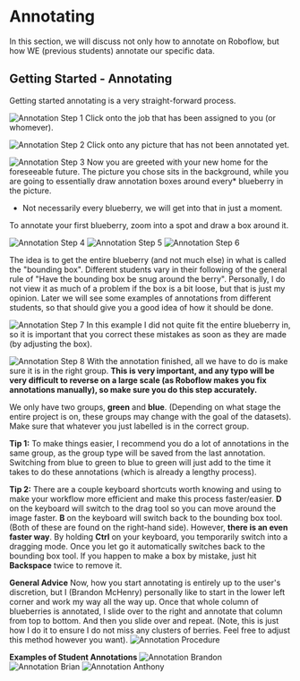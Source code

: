 # Annotating

In this section, we will discuss not only how to annotate on Roboflow, but how WE (previous students) annotate our specific data.


## Getting Started - Annotating

Getting started annotating is a very straight-forward process. 

![Annotation Step 1](../../images/roboflow/annotating/Annotation-Step1.png)
Click onto the job that has been assigned to you (or whomever).

![Annotation Step 2](../../images/roboflow/annotating/Annotation-Step2.png)
Click onto any picture that has not been annotated yet.

![Annotation Step 3](../../images/roboflow/annotating/Annotation-Step3.png)
Now you are greeted with your new home for the foreseeable future. The picture you chose sits in the background, while you are going to essentially draw annotation boxes around every* blueberry in the picture.

* Not necessarily every blueberry, we will get into that in just a moment.

To annotate your first blueberry, zoom into a spot and draw a box around it.

![Annotation Step 4](../../images/roboflow/annotating/Annotation-Step4.png)
![Annotation Step 5](../../images/roboflow/annotating/Annotation-Step5.png)
![Annotation Step 6](../../images/roboflow/annotating/Annotation-Step6.png)


The idea is to get the entire blueberry (and not much else) in what is called the "bounding box". Different students vary in their following of the general rule of "Have the bounding box be snug around the berry". Personally, I do not view it as much of a problem if the box is a bit loose, but that is just my opinion. Later we will see some examples of annotations from different students, so that should give you a good idea of how it should be done.

![Annotation Step 7](../../images/roboflow/annotating/Annotation-Step7.png)
In this example I did not quite fit the entire blueberry in, so it is important that you correct these mistakes as soon as they are made (by adjusting the box).


![Annotation Step 8](../../images/roboflow/annotating/Annotation-Step8.png)
With the annotation finished, all we have to do is make sure it is in the right group. <b>This is very important, and any typo will be very difficult to reverse on a large scale (as Roboflow makes you fix annotations manually), so make sure you do this step accurately.</b>

We only have two groups, <b>green</b> and <b>blue</b>. (Depending on what stage the entire project is on, these groups may change with the goal of the datasets). Make sure that whatever you just labelled is in the correct group. 

<b>Tip 1:</b>
To make things easier, I recommend you do a lot of annotations in the same group, as the group type will be saved from the last annotation. Switching from blue to green to blue to green will just add to the time it takes to do these annotations (which is already a lengthy process). 

<b>Tip 2:</b>
There are a couple keyboard shortcuts worth knowing and using to make your workflow more efficient and make this process faster/easier. <b>D</b> on the keyboard will switch to the drag tool so you can move around the image faster. <b>B</b> on the keyboard will switch back to the bounding box tool. (Both of these are found on the right-hand side). However, <b>there is an even faster way</b>. By holding <b>Ctrl</b> on your keyboard, you temporarily switch into a dragging mode. Once you let go it automatically switches back to the bounding box tool. If you happen to make a box by mistake, just hit <b>Backspace</b> twice to remove it.


<b>General Advice</b>
Now, how you start annotating is entirely up to the user's discretion, but I (Brandon McHenry) personally like to start in the lower left corner and work my way all the way up. Once that whole column of blueberries is annotated, I slide over to the right and annotate that column from top to bottom. And then you slide over and repeat. (Note, this is just how I do it to ensure I do not miss any clusters of berries. Feel free to adjust this method however you want).
![Annotation Procedure](../../images/roboflow/annotating/Annotation-Procedure.png)


<b>Examples of Student Annotations</b>
![Annotation Brandon](../../images/roboflow/annotating/Annotation-Brandon.png)
![Annotation Brian](../../images/roboflow/annotating/Annotation-Brian.png)
![Annotation Anthony](../../images/roboflow/annotating/Annotation-Anthony.png)
